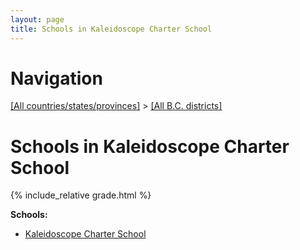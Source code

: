 ```yaml
---
layout: page
title: Schools in Kaleidoscope Charter School
---
```

# Navigation

[[All countries/states/provinces]](../..) > [[All B.C. districts]](..)

# Schools in Kaleidoscope Charter School

{% include_relative grade.html %}

**Schools:**

- [Kaleidoscope Charter School](Kaleidoscope_Charter_School.md)
